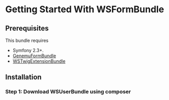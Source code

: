 Getting Started With WSFormBundle
==================================

## Prerequisites

This bundle requires 
- Symfony 2.3+.
- [GenemuFormBundle](https://github.com/genemu/GenemuFormBundle)
- [WSTwigExtensionBundle](https://github.com/WedgeSama/WSTwigExtensionBundle)

## Installation

### Step 1: Download WSUserBundle using composer